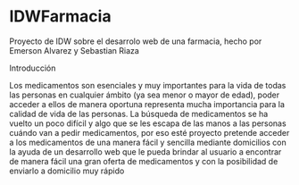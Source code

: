 # IDWFarmacia
Proyecto de IDW  sobre el desarrolo web de una farmacia, hecho por Emerson Alvarez y Sebastian Riaza

Introducción

Los medicamentos son esenciales y muy importantes para la vida de todas las personas en cualquier ámbito (ya sea menor o mayor de edad), poder acceder a ellos de manera oportuna representa mucha importancia para la calidad de vida de las personas. La búsqueda de medicamentos se ha vuelto un poco difícil y algo que se les escapa de las manos a las personas cuándo van a pedir medicamentos, por eso esté proyecto pretende acceder a los medicamentos de una manera fácil y sencilla mediante domicilios con la ayuda de un desarrollo web que le pueda brindar al usuario a encontrar de manera fácil una gran oferta de medicamentos y con la posibilidad de enviarlo a domicilio muy rápido
